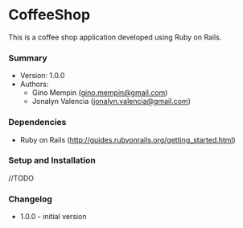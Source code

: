 # CoffeeShop #

This is a coffee shop application developed using Ruby on Rails.

### Summary ###

* Version: 1.0.0
* Authors:
    * Gino Mempin ([gino.mempin@gmail.com](gino.mempin@gmail.com))
    * Jonalyn Valencia ([jonalyn.valencia@gmail.com](jonalyn.valencia@gmail.com))

### Dependencies ###

* Ruby on Rails (http://guides.rubyonrails.org/getting_started.html)

### Setup and Installation ###

//TODO

### Changelog ###

* 1.0.0 - initial version